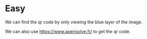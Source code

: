 # Easy

We can find the qr code by only viewing the blue layer of the image.

We can also use https://www.aperisolve.fr/ to get the qr code.


